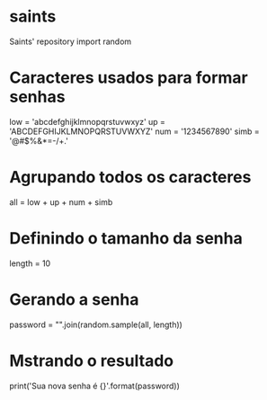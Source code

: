 # saints
Saints' repository
import random
# Caracteres usados para formar senhas
low = 'abcdefghijklmnopqrstuvwxyz'
up = 'ABCDEFGHIJKLMNOPQRSTUVWXYZ'
num = '1234567890'
simb = '@#$%&*=-/+.'
# Agrupando todos os caracteres
all = low + up + num + simb
# Definindo o tamanho da senha
length = 10
# Gerando a senha
password = "".join(random.sample(all, length))
# Mstrando o resultado
print('Sua nova senha é {}'.format(password))
